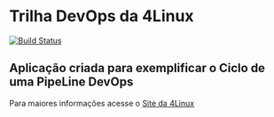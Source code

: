 # Trilha DevOps da 4Linux

<!-- Altere a Flag abaixo com sua URL do Travis -->
[![Build Status](https://travis-ci.com/marisaasato/DevOpsLab-HelloWorld.svg?branch=master)](https://travis-ci.com/marisaasato/DevOpsLab-HelloWorld)


## Aplicação criada para exemplificar o Ciclo de uma PipeLine DevOps


Para maiores informações acesse o [Site da 4Linux](https://www.4linux.com.br/cursos/devops)
